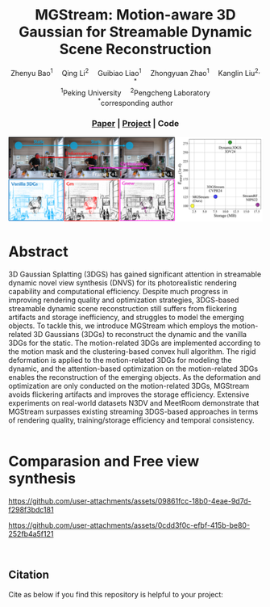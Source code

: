 <div align="center">

<h1>MGStream: Motion-aware 3D Gaussian for Streamable Dynamic Scene Reconstruction </h1>

<div>
    Zhenyu Bao<sup>1</sup>&emsp;
    Qing Li<sup>2</sup>&emsp;
    Guibiao Liao<sup>1</sup>&emsp;
    Zhongyuan Zhao<sup>1</sup>&emsp;
    Kanglin Liu<sup>2, *</sup>
</div>

<div>
    <sup>1</sup>Peking University&emsp;
    <sup>2</sup>Pengcheng Laboratory
</div>

<div>
    <sup>*</sup>corresponding author
</div>

### [Paper]() | [Project](https://zhenybao.github.io/MGStream/)  | Code 

</div>

![image](assets/teaser_figure.png)

# Abstract
<div>
    3D Gaussian Splatting (3DGS) has gained significant attention in streamable dynamic novel view synthesis (DNVS) for its photorealistic rendering capability and computational efficiency. Despite much progress in improving rendering quality and optimization strategies, 3DGS-based streamable dynamic scene reconstruction still suffers from flickering artifacts and storage inefficiency, and struggles to model the emerging objects. To tackle this, we introduce MGStream which employs the motion-related 3D Gaussians (3DGs) to reconstruct the dynamic and the vanilla 3DGs for the static. The motion-related 3DGs are implemented according to the motion mask and the clustering-based convex hull algorithm. The rigid deformation is applied to the motion-related 3DGs for modeling the dynamic, and the attention-based optimization on the motion-related 3DGs enables the reconstruction of the emerging objects. As the deformation and optimization are only conducted on the motion-related 3DGs, MGStream avoids flickering artifacts and improves the storage efficiency. Extensive experiments on real-world datasets N3DV and MeetRoom demonstrate that MGStream surpasses existing streaming 3DGS-based approaches in terms of rendering quality, training/storage efficiency and temporal consistency.
</div>

<br>

# Comparasion and Free view synthesis

https://github.com/user-attachments/assets/09861fcc-18b0-4eae-9d7d-f298f3bdc181

https://github.com/user-attachments/assets/0cdd3f0c-efbf-415b-be80-252fb4a5f121

<br>

## Citation

Cite as below if you find this repository is helpful to your project:
```
```
